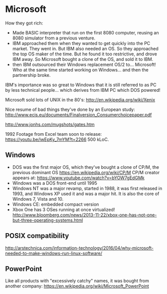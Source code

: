 # Microsoft

How they got rich:

- Made BASIC interpreter that run on the first 8080 computer, reusing an 8080 simulator from a previous venture.
- IBM approached them when they wanted to get quickly into the PC market. They went in. But IBM also needed an OS. So they approached the top OS maker of the time. But he found it too restrictive, and drove IBM away. So Microsoft bought a clone of the OS, and sold it to IBM.
- then IBM outsourced their Windows replacement OS/2 to... Microsoft! Who at the same time started working on Windows... and then the partnership broke.

IBM's importance was so great to Windows that it is still referred to as PC by less technical people... which derives from IBM PC which DOS powered!

Microsoft sold lots of UNIX in the 80's: <http://en.wikipedia.org/wiki/Xenix>

Nice resume of bad things they've done by an European study: <http://www.ecis.eu/documents/Finalversion_Consumerchoicepaper.pdf>

<http://www.jonhs.com/mugshots/gates.htm>

1992 Footage from Excel team soon to release: <https://youtu.be/iwEpKy_7mYM?t=2266> 500 kLoC.

## Windows

- DOS was the first major OS, which they've bought a clone of CP/M, the previous dominant OS <https://en.wikipedia.org/wiki/CP/M>
    CP/M creator appears at: <https://www.youtube.com/watch?v=bYOW7gEdGMk>
- Windows was a DOS front-end until 1995
- Windows NT was a major revamp, started in 1988, it was first released in 1993, and Windows XP used it and was a major hit. It is also the core of Windows 7, Vista and 10.
- Windows CE: embedded compact version
- Xbox One has 3 OSes running at once virtualized! <http://www.bloomberg.com/news/2013-11-22/xbox-one-has-not-one-but-three-operating-systems.html>

## POSIX compatibility

http://arstechnica.com/information-technology/2016/04/why-microsoft-needed-to-make-windows-run-linux-software/

## PowerPoint

Like all products with "excessively catchy" names, it was bought from another company: <https://en.wikipedia.org/wiki/Microsoft_PowerPoint>
